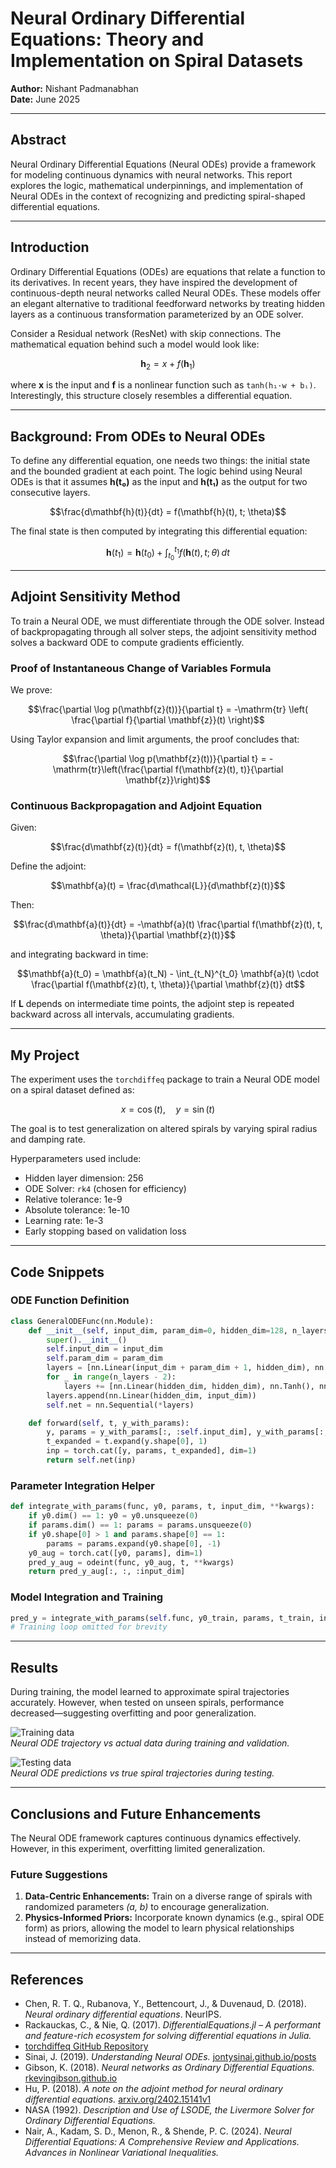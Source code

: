 # Neural Ordinary Differential Equations: Theory and Implementation on Spiral Datasets

**Author:** Nishant Padmanabhan  
**Date:** June 2025

---

## Abstract
Neural Ordinary Differential Equations (Neural ODEs) provide a framework for modeling continuous dynamics with neural networks. This report explores the logic, mathematical underpinnings, and implementation of Neural ODEs in the context of recognizing and predicting spiral-shaped differential equations.

---

## Introduction
Ordinary Differential Equations (ODEs) are equations that relate a function to its derivatives. In recent years, they have inspired the development of continuous-depth neural networks called Neural ODEs. These models offer an elegant alternative to traditional feedforward networks by treating hidden layers as a continuous transformation parameterized by an ODE solver.

Consider a Residual network (ResNet) with skip connections. The mathematical equation behind such a model would look like:

```math
\mathbf{h}_2 = x + f(\mathbf{h}_1)
```

where **x** is the input and **f** is a nonlinear function such as `tanh(h₁·w + bᵢ)`. Interestingly, this structure closely resembles a differential equation.

---

## Background: From ODEs to Neural ODEs
To define any differential equation, one needs two things: the initial state and the bounded gradient at each point. The logic behind using Neural ODEs is that it assumes **h(t₀)** as the input and **h(t₁)** as the output for two consecutive layers.

```math
\frac{d\mathbf{h}(t)}{dt} = f(\mathbf{h}(t), t; \theta)
```

The final state is then computed by integrating this differential equation:

```math
\mathbf{h}(t_1) = \mathbf{h}(t_0) + \int_{t_0}^{t_1} f(\mathbf{h}(t), t; \theta)\,dt
```

---

## Adjoint Sensitivity Method
To train a Neural ODE, we must differentiate through the ODE solver. Instead of backpropagating through all solver steps, the adjoint sensitivity method solves a backward ODE to compute gradients efficiently.

### Proof of Instantaneous Change of Variables Formula
We prove:

```math
\frac{\partial \log p(\mathbf{z}(t))}{\partial t} = -\mathrm{tr} \left( \frac{\partial f}{\partial \mathbf{z}}(t) \right)
```

Using Taylor expansion and limit arguments, the proof concludes that:

```math
\frac{\partial \log p(\mathbf{z}(t))}{\partial t} = -\mathrm{tr}\left(\frac{\partial f(\mathbf{z}(t), t)}{\partial \mathbf{z}}\right)
```

### Continuous Backpropagation and Adjoint Equation
Given:

```math
\frac{d\mathbf{z}(t)}{dt} = f(\mathbf{z}(t), t, \theta)
```

Define the adjoint:

```math
\mathbf{a}(t) = \frac{d\mathcal{L}}{d\mathbf{z}(t)}
```

Then:

```math
\frac{d\mathbf{a}(t)}{dt} = -\mathbf{a}(t) \frac{\partial f(\mathbf{z}(t), t, \theta)}{\partial \mathbf{z}(t)}
```

and integrating backward in time:

```math
\mathbf{a}(t_0) = \mathbf{a}(t_N) - \int_{t_N}^{t_0} \mathbf{a}(t) \cdot \frac{\partial f(\mathbf{z}(t), t, \theta)}{\partial \mathbf{z}(t)} dt
```

If **L** depends on intermediate time points, the adjoint step is repeated backward across all intervals, accumulating gradients.

---

## My Project
The experiment uses the `torchdiffeq` package to train a Neural ODE model on a spiral dataset defined as:

```math
x = \cos(t), \quad y = \sin(t)
```

The goal is to test generalization on altered spirals by varying spiral radius and damping rate.

Hyperparameters used include:  
- Hidden layer dimension: 256  
- ODE Solver: `rk4` (chosen for efficiency)  
- Relative tolerance: 1e-9  
- Absolute tolerance: 1e-10  
- Learning rate: 1e-3  
- Early stopping based on validation loss

---

## Code Snippets

### ODE Function Definition
```python
class GeneralODEFunc(nn.Module):
    def __init__(self, input_dim, param_dim=0, hidden_dim=128, n_layers=3):
        super().__init__()
        self.input_dim = input_dim
        self.param_dim = param_dim
        layers = [nn.Linear(input_dim + param_dim + 1, hidden_dim), nn.Tanh(), nn.Dropout(0.1)]
        for _ in range(n_layers - 2):
            layers += [nn.Linear(hidden_dim, hidden_dim), nn.Tanh(), nn.Dropout(0.1)]
        layers.append(nn.Linear(hidden_dim, input_dim))
        self.net = nn.Sequential(*layers)

    def forward(self, t, y_with_params):
        y, params = y_with_params[:, :self.input_dim], y_with_params[:, self.input_dim:]
        t_expanded = t.expand(y.shape[0], 1)
        inp = torch.cat([y, params, t_expanded], dim=1)
        return self.net(inp)
```

### Parameter Integration Helper
```python
def integrate_with_params(func, y0, params, t, input_dim, **kwargs):
    if y0.dim() == 1: y0 = y0.unsqueeze(0)
    if params.dim() == 1: params = params.unsqueeze(0)
    if y0.shape[0] > 1 and params.shape[0] == 1:
        params = params.expand(y0.shape[0], -1)
    y0_aug = torch.cat([y0, params], dim=1)
    pred_y_aug = odeint(func, y0_aug, t, **kwargs)
    return pred_y_aug[:, :, :input_dim]
```

### Model Integration and Training
```python
pred_y = integrate_with_params(self.func, y0_train, params, t_train, input_dim, ...)
# Training loop omitted for brevity
```

---

## Results
During training, the model learned to approximate spiral trajectories accurately. However, when tested on unseen spirals, performance decreased—suggesting overfitting and poor generalization.

![Training data](Training%20data.png)  
*Neural ODE trajectory vs actual data during training and validation.*

![Testing data](testing%20data.png)  
*Neural ODE predictions vs true spiral trajectories during testing.*

---

## Conclusions and Future Enhancements
The Neural ODE framework captures continuous dynamics effectively. However, in this experiment, overfitting limited generalization.

### Future Suggestions
1. **Data-Centric Enhancements:** Train on a diverse range of spirals with randomized parameters *(a, b)* to encourage generalization.  
2. **Physics-Informed Priors:** Incorporate known dynamics (e.g., spiral ODE form) as priors, allowing the model to learn physical relationships instead of memorizing data.

---

## References
- Chen, R. T. Q., Rubanova, Y., Bettencourt, J., & Duvenaud, D. (2018). *Neural ordinary differential equations*. NeurIPS.  
- Rackauckas, C., & Nie, Q. (2017). *DifferentialEquations.jl – A performant and feature-rich ecosystem for solving differential equations in Julia.*  
- [torchdiffeq GitHub Repository](https://github.com/rtqichen/torchdiffeq)  
- Sinai, J. (2019). *Understanding Neural ODEs.* [jontysinai.github.io/posts](https://jontysinai.github.io/posts)  
- Gibson, K. (2018). *Neural networks as Ordinary Differential Equations.* [rkevingibson.github.io](https://rkevingibson.github.io/)  
- Hu, P. (2018). *A note on the adjoint method for neural ordinary differential equations.* [arxiv.org/2402.15141v1](https://arxiv.org/2402.15141v1)  
- NASA (1992). *Description and Use of LSODE, the Livermore Solver for Ordinary Differential Equations.*  
- Nair, A., Kadam, S. D., Menon, R., & Shende, P. C. (2024). *Neural Differential Equations: A Comprehensive Review and Applications.* *Advances in Nonlinear Variational Inequalities.*
